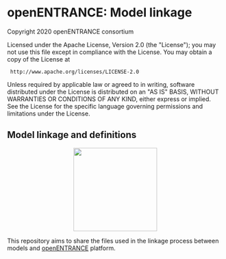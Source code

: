 # openENTRANCE: Model linkage

Copyright 2020 openENTRANCE consortium

   Licensed under the Apache License, Version 2.0 (the "License");
   you may not use this file except in compliance with the License.
   You may obtain a copy of the License at

     http://www.apache.org/licenses/LICENSE-2.0

   Unless required by applicable law or agreed to in writing, software
   distributed under the License is distributed on an "AS IS" BASIS,
   WITHOUT WARRANTIES OR CONDITIONS OF ANY KIND, either express or implied.
   See the License for the specific language governing permissions and
   limitations under the License.

## Model linkage and definitions

<p align="center">
  <img width="195" height="195" src="https://github.com/openENTRANCE/linkages/blob/main/0_assets/Models.png">
</p>


This repository aims to share the files used in the linkage process between models and [openENTRANCE](https://openentrance.eu/) platform.
